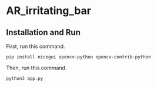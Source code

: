 # AR_irritating_bar

## Installation and Run
First, run this command.
```
pip install nicegui opencv-python opencv-contrib-python
```
Then, run this command.
```
python3 app.py
```
